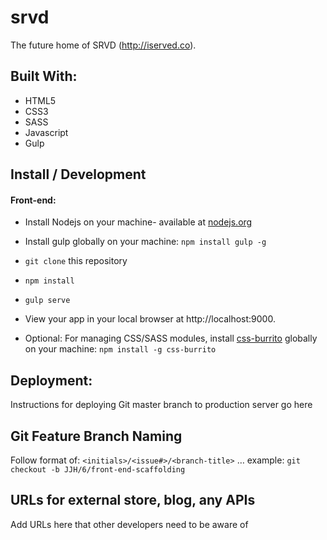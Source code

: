 # srvd
The future home of SRVD (http://iserved.co).

## Built With:

* HTML5
* CSS3
* SASS
* Javascript
* Gulp

## Install / Development

#### Front-end:

* Install Nodejs  on your machine- available at [nodejs.org](http://nodejs.org)
* Install gulp globally on your machine: `npm install gulp -g`
* `git clone` this repository
* `npm install`
* `gulp serve`
* View your app in your local browser at http://localhost:9000.

* Optional: For managing CSS/SASS modules, install [css-burrito](https://github.com/jasonreece/css-burrito) globally on your machine: `npm install -g css-burrito`

## Deployment:
Instructions for deploying Git master branch to production server go here

## Git Feature Branch Naming
Follow format of: `<initials>/<issue#>/<branch-title>` … example: `git checkout -b JJH/6/front-end-scaffolding`

## URLs for external store, blog, any APIs
Add URLs here that other developers need to be aware of
